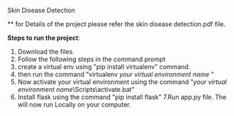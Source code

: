 Skin Disease Detection

** for Details of the project please refer the skin disease detection.pdf file.



  **Steps to run the project**:
1. Download the files.
2. Follow the following steps in the command prompt
3. create a virtual env using "pip install virtualenv" command.
4. then run the command "virtualenv *your virtual environment name* "
5. Now activate your virtual environment using the command "*your virtual environment name*\Scripts\activate.bat"
6. Install flask using the command "pip install flask"
7.Run app.py file.
The will now run Locally on your computer.


